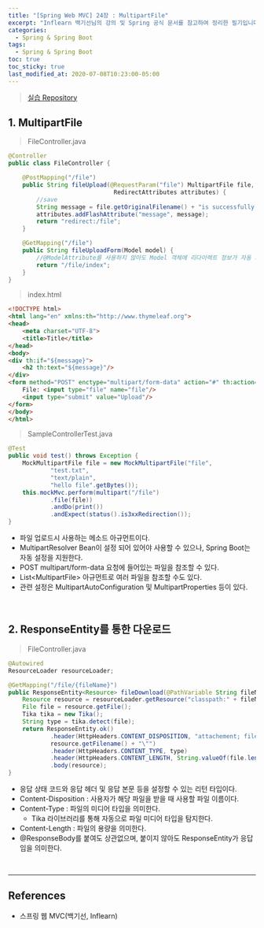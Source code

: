 ```yaml
---
title: "[Spring Web MVC] 24장 : MultipartFile"
excerpt: "Inflearn 백기선님의 강의 및 Spring 공식 문서를 참고하여 정리한 필기입니다."
categories:
  - Spring & Spring Boot
tags:
  - Spring & Spring Boot
toc: true
toc_sticky: true
last_modified_at: 2020-07-08T10:23:00-05:00
---
```


> [실습 Repository](https://github.com/xlffm3/spring-learning-test/tree/inflearn-mvc)

## 1. MultipartFile

> FileController.java

```java
@Controller
public class FileController {

    @PostMapping("/file")
    public String fileUpload(@RequestParam("file") MultipartFile file,
                              RedirectAttributes attributes) {
        //save
        String message = file.getOriginalFilename() + "is successfully uploaded.";
        attributes.addFlashAttribute("message", message);
        return "redirect:/file";
    }

    @GetMapping("/file")
    public String fileUploadForm(Model model) {
        //@ModelAttribute를 사용하지 않아도 Model 객체에 리다이렉트 정보가 자동 저장됨
        return "/file/index";
    }
}
```

> index.html

```html
<!DOCTYPE html>
<html lang="en" xmlns:th="http://www.thymeleaf.org">
<head>
    <meta charset="UTF-8">
    <title>Title</title>
</head>
<body>
<div th:if="${message}">
    <h2 th:text="${message}"/>
</div>
<form method="POST" enctype="multipart/form-data" action="#" th:action="@{/file}">
    File: <input type="file" name="file"/>
    <input type="submit" value="Upload"/>
</form>
</body>
</html>
```

> SampleControllerTest.java

```java
@Test
public void test() throws Exception {
    MockMultipartFile file = new MockMultipartFile("file",
            "test.txt",
            "text/plain",
            "hello file".getBytes());
    this.mockMvc.perform(multipart("/file")
            .file(file))
            .andDo(print())
            .andExpect(status().is3xxRedirection());
}
```

* 파일 업로드시 사용하는 메소드 아규먼트이다.
* MultipartResolver Bean이 설정 되어 있어야 사용할 수 있으나, Spring Boot는 자동 설정을 지원한다.
* POST multipart/form-data 요청에 들어있는 파일을 참조할 수 있다.
* List\<MultipartFile\> 아규먼트로 여러 파일을 참조할 수도 있다.
* 관련 설정은 MultipartAutoConfiguration 및 MultipartProperties 등이 있다.

<br>

## 2. ResponseEntity를 통한 다운로드

> FileController.java

```java
@Autowired
ResourceLoader resourceLoader;

@GetMapping("/file/{fileName}")
public ResponseEntity<Resource> fileDownload(@PathVariable String fileName) throws IOException {
    Resource resource = resourceLoader.getResource("classpath:" + fileName);
    File file = resource.getFile();
    Tika tika = new Tika();
    String type = tika.detect(file);
    return ResponseEntity.ok()
            .header(HttpHeaders.CONTENT_DISPOSITION, "attachement; filename=\"" +
            resource.getFilename() + "\"")
            .header(HttpHeaders.CONTENT_TYPE, type)
            .header(HttpHeaders.CONTENT_LENGTH, String.valueOf(file.length()))
            .body(resource);
}
```

* 응답 상태 코드와 응답 헤더 및 응답 본문 등을 설정할 수 있는 리턴 타입이다.
* Content-Disposition : 사용자가 해당 파일을 받을 때 사용할 파일 이름이다.
* Content-Type : 파일의 미디어 타입을 의미한다.
  * Tika 라이브러리를 통해 자동으로 파일 미디어 타입을 탐지한다.
* Content-Length : 파일의 용량을 의미한다.
* @ResponseBody를 붙여도 상관없으며, 붙이지 않아도 ResponseEntity가 응답임을 의미한다.

<br>

---

## References

*	스프링 웹 MVC(백기선, Inflearn)
